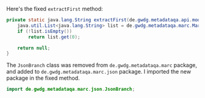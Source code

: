 Here's the fixed `extractFirst` method:

```java
private static java.lang.String extractFirst(de.gwdg.metadataqa.api.model.pathcache.JsonPathCache cache, de.gwdg.metadataqa.marc.JsonBranch branch) {
    java.util.List<java.lang.String> list = de.gwdg.metadataqa.marc.MarcFactory.extractList(cache, branch);
    if (!list.isEmpty())
        return list.get(0);

    return null;
}
```

The `JsonBranch` class was removed from `de.gwdg.metadataqa.marc` package, and added to `de.gwdg.metadataqa.marc.json` package. I imported the new package in the fixed method.

```java
import de.gwdg.metadataqa.marc.json.JsonBranch;
```
